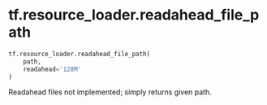 <div itemscope itemtype="http://developers.google.com/ReferenceObject">
<meta itemprop="name" content="tf.resource_loader.readahead_file_path" />
<meta itemprop="path" content="Stable" />
</div>

# tf.resource_loader.readahead_file_path

``` python
tf.resource_loader.readahead_file_path(
    path,
    readahead='128M'
)
```

Readahead files not implemented; simply returns given path.